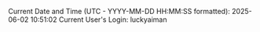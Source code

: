Current Date and Time (UTC - YYYY-MM-DD HH:MM:SS formatted): 2025-06-02 10:51:02
Current User's Login: luckyaiman
